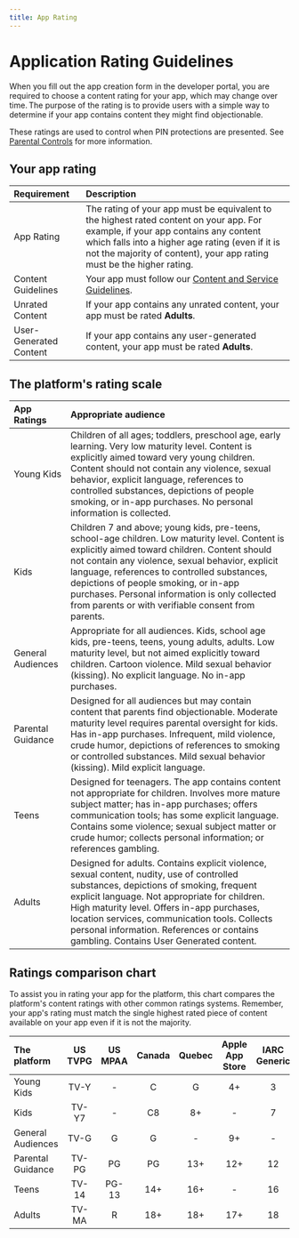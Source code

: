 ```yaml
---
title: App Rating
---
```


# Application Rating Guidelines
When you fill out the app creation form in the developer portal, you are required to choose a content rating for your app, which may change over time. The purpose of the rating is to provide users with a simple way to determine if your app contains content they might find objectionable.

These ratings are used to control when PIN protections are presented. See [Parental Controls](./parental-controls.md) for more information.

## Your app rating
| Requirement | Description |
| :--- | :--- |
| App Rating | The rating of your app must be equivalent to the highest rated content on your app. For example, if your app contains any content which falls into a higher age rating (even if it is not the majority of content), your app rating must be the higher rating.
| Content Guidelines | Your app must follow our [Content and Service Guidelines](./content-service-guidelines.md).
| Unrated Content | If your app contains any unrated content, your app must be rated **Adults**.
| User-Generated Content | If your app contains any user-generated content, your app must be rated **Adults**.

## The platform's rating scale

| App Ratings | Appropriate audience |
| :--- | :--- |
| Young Kids | Children of all ages; toddlers, preschool age, early learning. Very low maturity level. Content is explicitly aimed toward very young children. Content should not contain any violence, sexual behavior, explicit language, references to controlled substances, depictions of people smoking, or in-app purchases. No personal information is collected. |
| Kids | Children 7 and above; young kids, pre-teens, school-age children. Low maturity level. Content is explicitly aimed toward children. Content should not contain any violence, sexual behavior, explicit language, references to controlled substances, depictions of people smoking, or in-app purchases. Personal information is only collected from parents or with verifiable consent from parents. |
| General Audiences | Appropriate for all audiences. Kids, school age kids, pre-teens, teens, young adults, adults. Low maturity level, but not aimed explicitly toward children. Cartoon violence. Mild sexual behavior (kissing). No explicit language. No in-app purchases. |
| Parental Guidance | Designed for all audiences but may contain content that parents find objectionable. Moderate maturity level requires parental oversight for kids. Has in-app purchases. Infrequent, mild violence, crude humor, depictions of references to smoking or controlled substances. Mild sexual behavior (kissing). Mild explicit language.  |
| Teens | Designed for teenagers. The app contains content not appropriate for children. Involves more mature subject matter; has in-app purchases; offers communication tools; has some explicit language. Contains some violence; sexual subject matter or crude humor; collects personal information; or references gambling. |
| Adults | Designed for adults. Contains explicit violence, sexual content, nudity, use of controlled substances, depictions of smoking, frequent explicit language. Not appropriate for children. High maturity level. Offers in-app purchases, location services, communication tools. Collects personal information. References or contains gambling. Contains User Generated content. |

## Ratings comparison chart
To assist you in rating your app for the platform, this chart compares the platform's content ratings with other common ratings systems. Remember, your app's rating must match the single highest rated piece of content available on your app even if it is not the majority.

| The platform | US TVPG | US MPAA | Canada | Quebec | Apple App Store | IARC Generic | Amazon Appstore | ESRB | Samsung |
| :--- | :---: | :---: | :---: | :---: | :---: | :---: | :---: |:---:| :---: |
| Young Kids | TV-Y | - | C | G | 4+ | 3 | All Ages | EC | All |
| Kids | TV-Y7 | - | C8 | 8+ | - | 7 | - | - | - |
| General Audiences | TV-G | G | G | - | 9+ | - | - | E | 4+ |
| Parental Guidance | TV-PG | PG | PG | 13+ | 12+ | 12 | Guidance Suggested | E10+ | 12+ |
| Teens | TV-14 | PG-13 | 14+ | 16+ | - | 16 | Mature | T | 16+ |
| Adults | TV-MA | R | 18+ | 18+ | 17+ | 18 | Adult | M | 18+ |